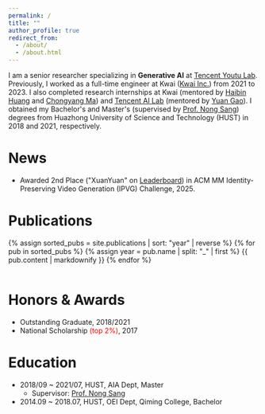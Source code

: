 ```yaml
---
permalink: /
title: ""
author_profile: true
redirect_from: 
  - /about/
  - /about.html
---
```

I am a senior researcher specializing in **Generative AI** at [Tencent Youtu Lab](https://open.youtu.qq.com). Previously, I worked as a full-time engineer at Kwai ([Kwai Inc.](https://www.kuaishou.com/en)) from 2021 to 2023. I also completed research internships at Kwai (mentored by [Haibin Huang](https://brotherhuang.github.io/) and [Chongyang Ma](http://chongyangma.com/)) and [Tencent AI Lab](https://ailab.tencent.com/ailab/zh/index) (mentored by [Yuan Gao](https://yuan-gao.net/)).  I obtained my Bachelor's and Master's (supervised by [Prof. Nong Sang](https://scholar.google.com/citations?user=ky_ZowEAAAAJ&hl)) degrees from Huazhong University of Science and Technology (HUST) in 2018 and 2021, respectively.

News
====
- Awarded 2nd Place ("XuanYuan" on [Leaderboard](https://hidream-ai.github.io/ipvg-challenge.github.io/#results)) in ACM MM Identity-Preserving Video Generation (IPVG) Challenge, 2025.

Publications
======
<table width="100%" border="0" align="center" cellpadding="5" cellspacing="5" style="border-collapse: collapse; font-size: 12pt; border: none">
{% assign sorted_pubs = site.publications | sort: "year" | reverse %}
{% for pub in sorted_pubs %}
  {% assign year = pub.name | split: "_" | first %}
  {{ pub.content | markdownify }}
{% endfor %}
</table>

Honors & Awards
======
- Outstanding Graduate, 2018/2021
- National Scholarship <span style="color: red;">(top 2%)</span>, 2017

Education
======
- 2018/09 ~ 2021/07, HUST, AIA Dept, Master
  - Supervisor: [Prof. Nong Sang](https://scholar.google.com/citations?user=ky_ZowEAAAAJ&hl)
- 2014.09 ~ 2018.07, HUST, OEI Dept, Qiming College, Bachelor
